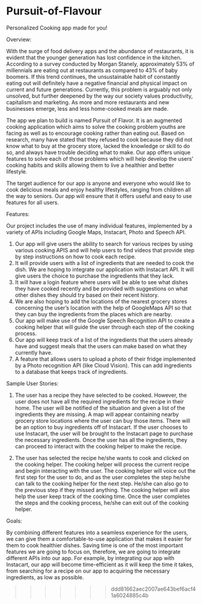 
# Pursuit-of-Flavour
Personalized Cooking app made for you!

Overview:

With the surge of food delivery apps and the abundance of restaurants, it is evident that the younger generation has lost confidence in the kitchen. According to a survey conducted by Morgan Stanely, approximately 53% of millennials are eating out at restaurants as compared to 43% of baby boomers. If this trend continues, the unsustainable habit of constantly eating out will definitely have a negative financial and physical impact on current and future generations. Currently, this problem is arguably not only unsolved, but further deepened by the way our society values productivity, capitalism and marketing. As more and more restaurants and new businesses emerge, less and less home-cooked meals are made.

The app we plan to build is named Pursuit of Flavor. It is an augmented cooking application which aims to solve the cooking problem youths are facing as well as to encourage cooking rather than eating out. Based on research, many have stated that they refused to cook because they did not know what to buy at the grocery store, lacked the knowledge or skill to do so, and always have trouble deciding what to make. Our app offers unique features to solve each of those problems which will help develop the users’ cooking habits and skills allowing them to live a healthier and better lifestyle.

The target audience for our app is anyone and everyone who would like to cook delicious meals and enjoy healthy lifestyles, ranging from children all the way to seniors. Our app will ensure that it offers useful and easy to use features for all users.

Features:

Our project includes the use of many individual features, implemented by a variety of APIs including Google Maps, Instacart, Photo and Speech API.

1. Our app will give users the ability to search for various recipes by using various cooking APIS and will help users to find videos that provide step by step instructions on how to cook each recipe. 
2. It will provide users with a list of ingredients that are needed to cook the dish. We are hoping to integrate our application with Instacart API. It will give users the choice to purchase the ingredients that they lack.
3. It will have a login feature where users will be able to see what dishes they have cooked recently and be provided with suggestions on what other dishes they should try based on their recent history. 
4. We are also hoping to add the locations of the nearest grocery stores concerning the user’s location with the help of GoogleMaps API so that they can buy the ingredients from the places which are nearby.
5. Our app will make use of the Google Speech Recognition API to create a cooking helper that will guide the user through each step of the cooking process.
6. Our app will keep track of a list of the ingredients that the users already have and suggest meals that the users can make based on what they currently have.
7. A feature that allows users to upload a photo of their fridge implemented by a Photo recognition API (like Cloud Vision). This can add ingredients to a database that keeps track of ingredients.

Sample User Stories:

1. The user has a recipe they have selected to be cooked. However, the user does not have all the required ingredients for the recipe in their home. The user will be notified of the situation and given a list of the ingredients they are missing. A map will appear containing nearby grocery store locations where the user can buy those items. There will be an option to buy ingredients off of Instacart. If the user chooses to use Instacart, the user will be brought to the Instacart page to purchase the necessary ingredients. Once the user has all the ingredients, they can proceed to interact with the cooking helper to make the recipe.

2. The user has selected the recipe he/she wants to cook and clicked on the cooking helper. The cooking helper will process the current recipe and begin interacting with the user. The cooking helper will voice out the first step for the user to do, and as the user completes the step he/she can talk to the cooking helper for the next step. He/she can also go to the previous step if they missed anything. The cooking helper will also help the user keep track of the cooking time. Once the user completes the steps and the cooking process, he/she can exit out of the cooking helper.

Goals:

By combining different features into a seamless experience for the users, we can give them a comfortable-to-use application that makes it easier for them to cook healthier dishes. Saving time is one of the most important features we are going to focus on, therefore, we are going to integrate different APIs into our app. For example, by integrating our app with Instacart, our app will become time-efficient as it will keep the time it takes, from searching for a recipe on our app to acquiring the necessary ingredients, as low as possible.
>>>>>>> ddd81662aec2007ae643bef6acf41a6024885c4b
